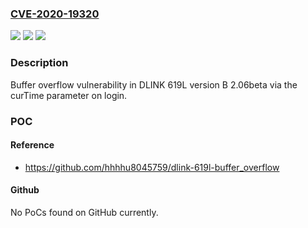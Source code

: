 ### [CVE-2020-19320](https://cve.mitre.org/cgi-bin/cvename.cgi?name=CVE-2020-19320)
![](https://img.shields.io/static/v1?label=Product&message=n%2Fa&color=blue)
![](https://img.shields.io/static/v1?label=Version&message=n%2Fa&color=blue)
![](https://img.shields.io/static/v1?label=Vulnerability&message=n%2Fa&color=brighgreen)

### Description

Buffer overflow vulnerability in DLINK 619L version B 2.06beta via the curTime parameter on login.

### POC

#### Reference
- https://github.com/hhhhu8045759/dlink-619l-buffer_overflow

#### Github
No PoCs found on GitHub currently.


